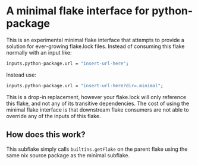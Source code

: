 # A minimal flake interface for python-package

This is an experimental minimal flake interface that attempts to provide a solution for ever-growing flake.lock files. Instead of consuming this flake normally with an input like:

```nix
inputs.python-package.url = "insert-url-here";
```

Instead use:

```nix
inputs.python-package.url = "insert-url-here?dir=.minimal";
```

This is a drop-in replacement, however your flake.lock will only reference this flake,
and not any of its transitive dependencies. The cost of using the minimal flake interface
is that downstream flake consumers are not able to override any of the inputs of this flake.

## How does this work?

This subflake simply calls `builtins.getFlake` on the parent flake using the same nix source package
as the minimal subflake.
